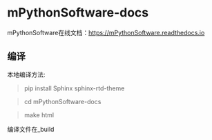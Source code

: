# mPythonSoftware-docs

mPythonSoftware在线文档：https://mPythonSoftware.readthedocs.io

## 编译

本地编译方法:
> pip install Sphinx sphinx-rtd-theme

> cd mPythonSoftware-docs

> make html

编译文件在_build
